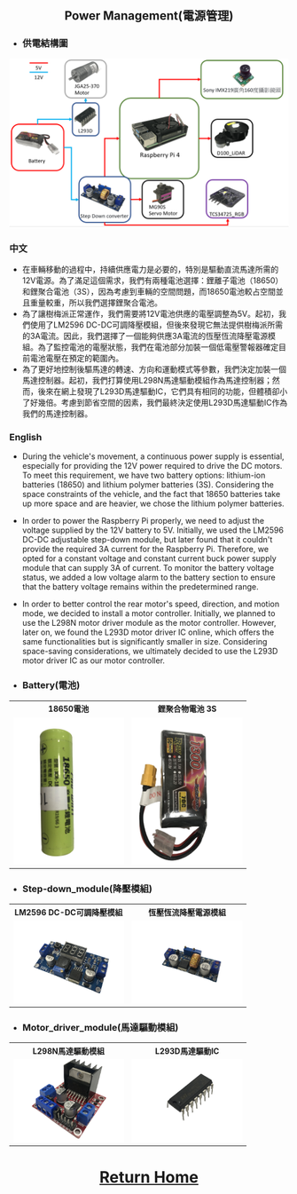 ## <div align="center">Power Management(電源管理)</div> 

- ### 供電結構圖 
![image](./power_supply_system.png) 

### 中文
- 在車輛移動的過程中，持續供應電力是必要的，特別是驅動直流馬達所需的12V電源。為了滿足這個需求，我們有兩種電池選擇：鋰離子電池（18650）和鋰聚合電池（3S），因為考慮到車輛的空間問題，而18650電池較占空間並且重量較重，所以我們選擇鋰聚合電池。  
- 為了讓樹梅派正常運作，我們需要將12V電池供應的電壓調整為5V。起初，我們使用了LM2596 DC-DC可調降壓模組，但後來發現它無法提供樹梅派所需的3A電流。因此，我們選擇了一個能夠供應3A電流的恆壓恆流降壓電源模組。為了監控電池的電壓狀態，我們在電池部分加裝一個低電壓警報器確定目前電池電壓在預定的範圍內。
- 為了更好地控制後驅馬達的轉速、方向和運動模式等參數，我們決定加裝一個馬達控制器。起初，我們打算使用L298N馬達驅動模組作為馬達控制器；然而，後來在網上發現了L293D馬達驅動IC，它們具有相同的功能，但體積卻小了好幾倍。考慮到節省空間的因素，我們最終決定使用L293D馬達驅動IC作為我們的馬達控制器。

### English
- During the vehicle's movement, a continuous power supply is essential, especially for providing the 12V power required to drive the DC motors. To meet this requirement, we have two battery options: lithium-ion batteries (18650) and lithium polymer batteries (3S). Considering the space constraints of the vehicle, and the fact that 18650 batteries take up more space and are heavier, we chose the lithium polymer batteries.  
- In order to power the Raspberry Pi properly, we need to adjust the voltage supplied by the 12V battery to 5V. Initially, we used the LM2596 DC-DC adjustable step-down module, but later found that it couldn't provide the required 3A current for the Raspberry Pi. Therefore, we opted for a constant voltage and constant current buck power supply module that can supply 3A of current. To monitor the battery voltage status, we added a low voltage alarm to the battery section to ensure that the battery voltage remains within the predetermined range.  
- In order to better control the rear motor's speed, direction, and motion mode, we decided to install a motor controller. Initially, we planned to use the L298N motor driver module as the motor controller. However, later on, we found the L293D motor driver IC online, which offers the same functionalities but is significantly smaller in size. Considering space-saving considerations, we ultimately decided to use the L293D motor driver IC as our motor controller.

- ### Battery(電池)

<div align="center">
<table>
<tr>
<th>18650電池</th>
<th>鋰聚合物電池 3S</th>
</tr>
<td><img src="./18650.png" width="200" hight="500" alt=""></td>
<td><img src="./3S.png" width="200" hight="500" alt=""></td>
<tr>
</tr>
</table>
</div>

- ### Step-down_module(降壓模組)

<div align="center">
<table>
<tr>
<th>LM2596 DC-DC可調降壓模組</th>
<th>恆壓恆流降壓電源模組</th>
</tr>
<td><img src="./3AStep-down.png" width="200" alt=""></td>
<td><img src="./5AStep-down.png" width="200" alt=""></td>
<tr>
</tr>
</table>
</div>


- ### Motor_driver_module(馬達驅動模組)

<div align="center">
<table>
<tr>
<th>L298N馬達驅動模組</th>
<th>L293D馬達驅動IC</th>
</tr>
<td><img src="./L298N.png" width="200" alt=""></td>
<td><img src="./L293D.png" width="200" alt=""></td>
<tr>
</tr>
</table>
</div>

# <div align="center">[Return Home](../../)</div>  
